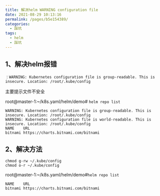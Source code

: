 ```yaml
---
title: 解决helm WARNING configuration file 
date: 2021-08-29 10:13:16
permalink: /pages/b5e154389/
categories:
  - 踩坑
tags:
  - helm
  - 踩坑
---
```



## 1、解决helm报错

```
：WARNING: Kubernetes configuration file is group-readable. This is insecure. Location: /root/.kube/config
```

主要提示文件不安全

root@master-1:~/k8s.yaml/helm/demo# `helm repo list`

```
WARNING: Kubernetes configuration file is group-readable. This is insecure. Location: /root/.kube/config
WARNING: Kubernetes configuration file is world-readable. This is insecure. Location: /root/.kube/config
NAME    URL                               
bitnami https://charts.bitnami.com/bitnami
```



## 2、解决方法

```
chmod g-rw ~/.kube/config
chmod o-r ~/.kube/config
```

root@master-1:~/k8s.yaml/helm/demo#`helm repo list`

```
NAME    URL                               
bitnami https://charts.bitnami.com/bitnami
```

